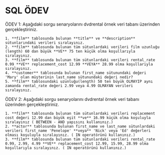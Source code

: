 # SQL ÖDEV

ÖDEV 1: Aşağıdaki sorgu senaryolarını dvdrental örnek veri tabanı üzerinden gerçekleştiriniz.

    1. **film** tablosunda bulunan **title** ve **description** sütunlarındaki verileri sıralayınız.
    2. **film** tablosunda bulunan tüm sütunlardaki verileri film uzunluğu (length) 60 dan büyük **VE** 75 ten küçük olma koşullarıyla sıralayınız.
    3. **film** tablosunda bulunan tüm sütunlardaki verileri rental_rate 0.99 **VE** replacement_cost 12.99 **VEYA** 28.99 olma koşullarıyla sıralayınız.
    4. **customer** tablosunda bulunan first_name sütunundaki değeri 'Mary' olan müşterinin last_name sütunundaki değeri nedir?
    5. **film** tablosundaki uzunluğu(length) 50 ten büyük OLMAYIP aynı zamanda rental_rate değeri 2.99 veya 4.99 OLMAYAN verileri sıralayınız.
 
 ÖDEV 2: Aşağıdaki sorgu senaryolarını dvdrental örnek veri tabanı üzerinden gerçekleştiriniz.
 
    1. **film** tablosunda bulunan tüm sütunlardaki verileri replacement cost değeri 12.99 dan büyük eşit **ve** 16.99 küçük olma koşuluyla sıralayınız ( BETWEEN - AND yapısını kullanınız.)
    2. **actor** tablosunda bulunan first_name ve last_name sütunlardaki verileri first_name 'Penelope' **veya** 'Nick' veya 'Ed' değerleri olması koşuluyla sıralayınız. ( IN operatörünü kullanınız.)
    3. **film** tablosunda bulunan tüm sütunlardaki verileri rental_rate 0.99, 2.99, 4.99 **VE** replacement_cost 12.99, 15.99, 28.99 olma koşullarıyla sıralayınız. ( IN operatörünü kullanınız.)

